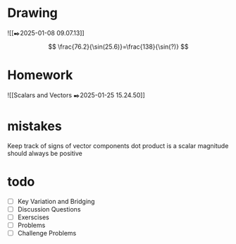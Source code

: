 # Drawing
![[✒️2025-01-08 09.07.13]]
$$
\frac{76.2}{\sin(25.6)}=\frac{138}{\sin(?)}
$$
# Homework

![[Scalars and Vectors ✒️2025-01-25 15.24.50]]
# mistakes
Keep track of signs of vector components
dot product is a scalar
magnitude should always be positive
# todo
- [ ] Key Variation and Bridging
- [ ] Discussion Questions
- [ ] Exerscises
- [ ] Problems
- [ ] Challenge Problems